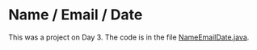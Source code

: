 # Name / Email / Date

This was a project on Day 3. The code is in the file [NameEmailDate.java](https://github.com/andrewdstrain/WozU-Infosys/blob/main/code/NameEmailDate/src/NameEmailDate.java).
